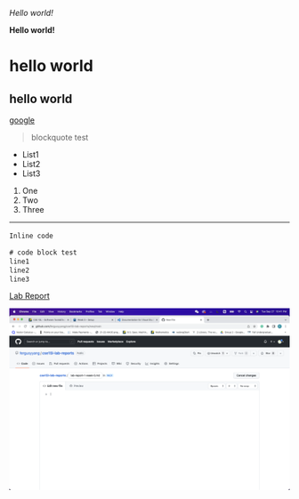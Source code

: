 *Hello world!*

**Hello world!**

# hello world

## hello world

[google](http://google.com)

>blockquote test

* List1
* List2
* List3

1. One
2. Two
3. Three

---

`Inline code`

```
# code block test
line1
line2
line3
```

[Lab Report](https://github.com/fergusyyang/cse15l-lab-reports)

![Image](https://github.com/fergusyyang/cse15l-lab-reports/blob/main/screenshot.png)

